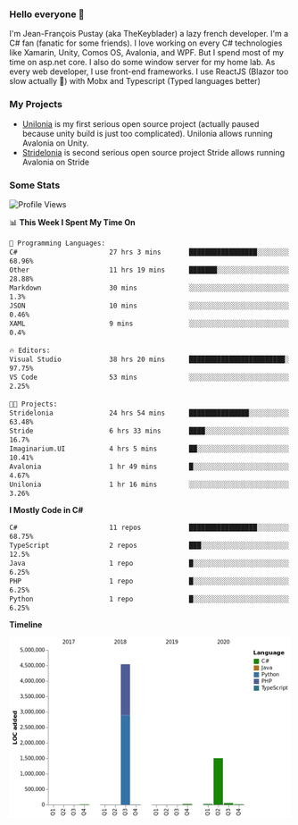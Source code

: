 ### Hello everyone 👋

I'm Jean-François Pustay (aka TheKeyblader) a lazy french developer. I'm a C# fan (fanatic for some friends). I love working on every C# technologies like Xamarin, Unity, Comos OS, Avalonia, and WPF.  But I spend most of my time on asp.net core. I also do some window server for my home lab. As every web developer, I use front-end frameworks. I use ReactJS (Blazor too slow actually 🙂) with Mobx and Typescript (Typed languages better)

### My Projects

* [Unilonia](https://github.com/TheKeyblader/Unilonia) is my first serious open source project (actually paused because unity build is just too complicated).
  Unilonia allows running Avalonia on Unity.
* [Stridelonia](https://github.com/TheKeyblader/Stridelonia) is second serious open source project
  Stride allows running Avalonia on Stride
  
### Some Stats

<!--START_SECTION:waka-->
![Profile Views](http://img.shields.io/badge/Profile%20Views-44-blue)

📊 **This Week I Spent My Time On** 

```text
💬 Programming Languages: 
C#                       27 hrs 3 mins       █████████████████░░░░░░░░   68.96% 
Other                    11 hrs 19 mins      ███████░░░░░░░░░░░░░░░░░░   28.88% 
Markdown                 30 mins             ░░░░░░░░░░░░░░░░░░░░░░░░░   1.3% 
JSON                     10 mins             ░░░░░░░░░░░░░░░░░░░░░░░░░   0.46% 
XAML                     9 mins              ░░░░░░░░░░░░░░░░░░░░░░░░░   0.4%

🔥 Editors: 
Visual Studio            38 hrs 20 mins      ████████████████████████░   97.75% 
VS Code                  53 mins             ░░░░░░░░░░░░░░░░░░░░░░░░░   2.25%

🐱‍💻 Projects: 
Stridelonia              24 hrs 54 mins      ███████████████░░░░░░░░░░   63.48% 
Stride                   6 hrs 33 mins       ████░░░░░░░░░░░░░░░░░░░░░   16.7% 
Imaginarium.UI           4 hrs 5 mins        ██░░░░░░░░░░░░░░░░░░░░░░░   10.41% 
Avalonia                 1 hr 49 mins        █░░░░░░░░░░░░░░░░░░░░░░░░   4.67% 
Unilonia                 1 hr 16 mins        ░░░░░░░░░░░░░░░░░░░░░░░░░   3.26%

```

**I Mostly Code in C#** 

```text
C#                       11 repos            █████████████████░░░░░░░░   68.75% 
TypeScript               2 repos             ███░░░░░░░░░░░░░░░░░░░░░░   12.5% 
Java                     1 repo              █░░░░░░░░░░░░░░░░░░░░░░░░   6.25% 
PHP                      1 repo              █░░░░░░░░░░░░░░░░░░░░░░░░   6.25% 
Python                   1 repo              █░░░░░░░░░░░░░░░░░░░░░░░░   6.25%

```


**Timeline**

![Chart not found](https://github.com/TheKeyblader/TheKeyblader/blob/master/charts/bar_graph.png) 


<!--END_SECTION:waka-->

<!--
**TheKeyblader/TheKeyblader** is a ✨ _special_ ✨ repository because its `README.md` (this file) appears on your GitHub profile.

Here are some ideas to get you started:

- 🔭 I’m currently working on ...
- 🌱 I’m currently learning ...
- 👯 I’m looking to collaborate on ...
- 🤔 I’m looking for help with ...
- 💬 Ask me about ...
- 📫 How to reach me: ...
- 😄 Pronouns: ...
- ⚡ Fun fact: ...
-->
